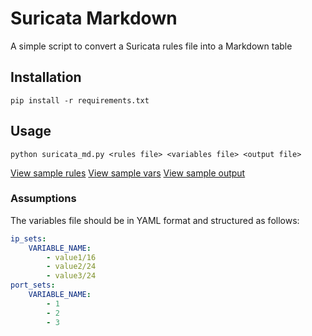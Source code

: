 # Suricata Markdown

A simple script to convert a Suricata rules file into a Markdown table

## Installation

```
pip install -r requirements.txt
```

## Usage

```
python suricata_md.py <rules file> <variables file> <output file>
```

[View sample rules](suricata.rules)
[View sample vars](variables.yml)
[View sample output](rules.md)


### Assumptions

The variables file should be in YAML format and structured as follows:

```yaml
ip_sets:
    VARIABLE_NAME:
        - value1/16
        - value2/24
        - value3/24
port_sets:
    VARIABLE_NAME:
        - 1
        - 2
        - 3
```
